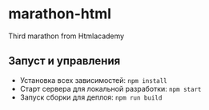 # marathon-html
Third marathon from Htmlacademy

## Запуст и управления 

- Установка всех зависимостей: `npm install`
- Старт сервера для локальной разработки: `npm start`
- Запуск сборки для деплоя: `npm run build`
